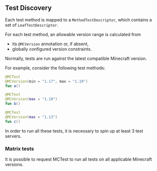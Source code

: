 ## Test Discovery

Each test method is mapped to a `MethodTestDescriptor`,
which contains a set of `LeafTestDescriptor`.

For each test method, an allowable version range is calculated from
- its `@MCVersion` annotation or, if absent,
- globally configured version constraints.

Normally, tests are run against the latest compatible Minecraft version.

For example, consider the following test methods:

```kotlin
@MCTest
@MCVersion(min = "1.17", max = "1.19")
fun a()

@MCTest
@MCVersion(max = "1.18")
fun b()

@MCTest
@MCVersion(max = "1.13")
fun c()
```

In order to run all these tests, it is necessary to spin up at least 3 test servers.

### Matrix tests

It is possible to request MCTest to run all tests on all applicable Minecraft versions.
